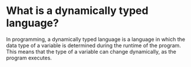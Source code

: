 # What is a dynamically typed language?

In programming, a dynamically typed language is a language in which the data type of a variable is determined during the runtime of the program. This means that the type of a variable can change dynamically, as the program executes.
